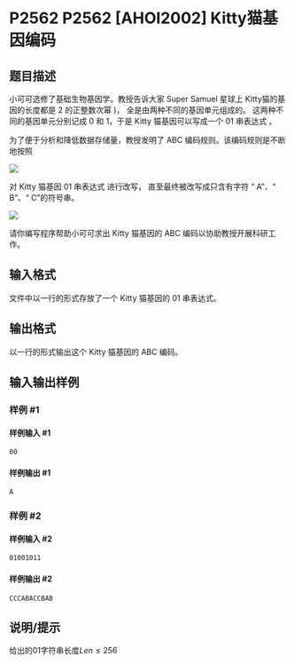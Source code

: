 # P2562 P2562 [AHOI2002] Kitty猫基因编码

## 题目描述

小可可选修了基础生物基因学。教授告诉大家 Super Samuel 星球上 Kitty猫的基因的长度都是 2 的正整数次幂 )， 全是由两种不同的基因单元组成的。 这两种不同的基因单元分别记成 0 和 1，于是 Kitty 猫基因可以写成一个 01 串表达式 。

为了便于分析和降低数据存储量，教授发明了 ABC 编码规则。该编码规则是不断地按照

 ![](https://cdn.luogu.com.cn/upload/pic/1679.png) 

对 Kitty 猫基因 01 串表达式 进行改写， 直至最终被改写成只含有字符 “ A”、“ B”、“ C”的符号串。

 ![](https://cdn.luogu.com.cn/upload/pic/1680.png) 

请你编写程序帮助小可可求出 Kitty 猫基因的 ABC 编码以协助教授开展科研工作。


## 输入格式

文件中以一行的形式存放了一个 Kitty 猫基因的 01 串表达式。


## 输出格式

以一行的形式输出这个 Kitty 猫基因的 ABC 编码。


## 输入输出样例

### 样例 #1

#### 样例输入 #1

```
00
```

#### 样例输出 #1

```
A
```

### 样例 #2

#### 样例输入 #2

```
01001011
```

#### 样例输出 #2

```
CCCABACCBAB
```

## 说明/提示

给出的01字符串长度$Len\leq 256$
